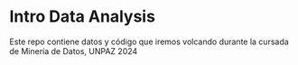 # Intro Data Analysis

Este repo contiene datos y código que iremos volcando durante la cursada de Minería de Datos, UNPAZ 2024
